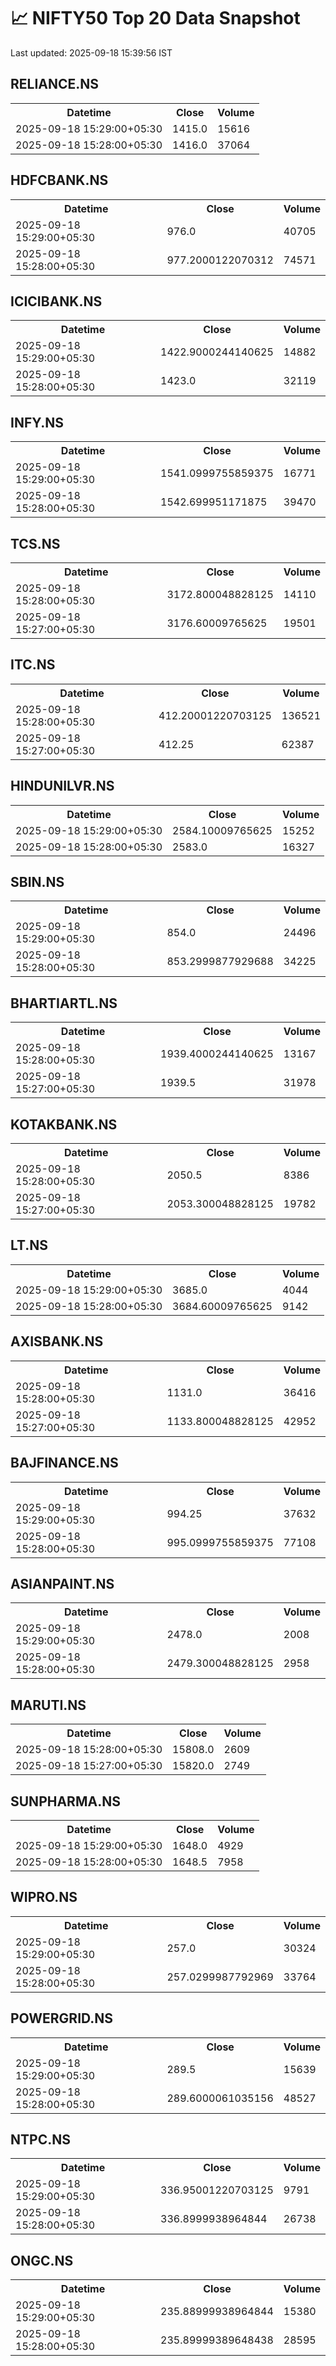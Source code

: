 # 📈 NIFTY50 Top 20 Data Snapshot

Last updated: 2025-09-18 15:39:56 IST

## RELIANCE.NS

<table>
  <tr><th>Datetime</th><th>Close</th><th>Volume</th></tr>
  <tr><td>2025-09-18 15:29:00+05:30</td><td>1415.0</td><td>15616</td></tr>
  <tr><td>2025-09-18 15:28:00+05:30</td><td>1416.0</td><td>37064</td></tr>
</table>

## HDFCBANK.NS

<table>
  <tr><th>Datetime</th><th>Close</th><th>Volume</th></tr>
  <tr><td>2025-09-18 15:29:00+05:30</td><td>976.0</td><td>40705</td></tr>
  <tr><td>2025-09-18 15:28:00+05:30</td><td>977.2000122070312</td><td>74571</td></tr>
</table>

## ICICIBANK.NS

<table>
  <tr><th>Datetime</th><th>Close</th><th>Volume</th></tr>
  <tr><td>2025-09-18 15:29:00+05:30</td><td>1422.9000244140625</td><td>14882</td></tr>
  <tr><td>2025-09-18 15:28:00+05:30</td><td>1423.0</td><td>32119</td></tr>
</table>

## INFY.NS

<table>
  <tr><th>Datetime</th><th>Close</th><th>Volume</th></tr>
  <tr><td>2025-09-18 15:29:00+05:30</td><td>1541.0999755859375</td><td>16771</td></tr>
  <tr><td>2025-09-18 15:28:00+05:30</td><td>1542.699951171875</td><td>39470</td></tr>
</table>

## TCS.NS

<table>
  <tr><th>Datetime</th><th>Close</th><th>Volume</th></tr>
  <tr><td>2025-09-18 15:28:00+05:30</td><td>3172.800048828125</td><td>14110</td></tr>
  <tr><td>2025-09-18 15:27:00+05:30</td><td>3176.60009765625</td><td>19501</td></tr>
</table>

## ITC.NS

<table>
  <tr><th>Datetime</th><th>Close</th><th>Volume</th></tr>
  <tr><td>2025-09-18 15:28:00+05:30</td><td>412.20001220703125</td><td>136521</td></tr>
  <tr><td>2025-09-18 15:27:00+05:30</td><td>412.25</td><td>62387</td></tr>
</table>

## HINDUNILVR.NS

<table>
  <tr><th>Datetime</th><th>Close</th><th>Volume</th></tr>
  <tr><td>2025-09-18 15:29:00+05:30</td><td>2584.10009765625</td><td>15252</td></tr>
  <tr><td>2025-09-18 15:28:00+05:30</td><td>2583.0</td><td>16327</td></tr>
</table>

## SBIN.NS

<table>
  <tr><th>Datetime</th><th>Close</th><th>Volume</th></tr>
  <tr><td>2025-09-18 15:29:00+05:30</td><td>854.0</td><td>24496</td></tr>
  <tr><td>2025-09-18 15:28:00+05:30</td><td>853.2999877929688</td><td>34225</td></tr>
</table>

## BHARTIARTL.NS

<table>
  <tr><th>Datetime</th><th>Close</th><th>Volume</th></tr>
  <tr><td>2025-09-18 15:28:00+05:30</td><td>1939.4000244140625</td><td>13167</td></tr>
  <tr><td>2025-09-18 15:27:00+05:30</td><td>1939.5</td><td>31978</td></tr>
</table>

## KOTAKBANK.NS

<table>
  <tr><th>Datetime</th><th>Close</th><th>Volume</th></tr>
  <tr><td>2025-09-18 15:28:00+05:30</td><td>2050.5</td><td>8386</td></tr>
  <tr><td>2025-09-18 15:27:00+05:30</td><td>2053.300048828125</td><td>19782</td></tr>
</table>

## LT.NS

<table>
  <tr><th>Datetime</th><th>Close</th><th>Volume</th></tr>
  <tr><td>2025-09-18 15:29:00+05:30</td><td>3685.0</td><td>4044</td></tr>
  <tr><td>2025-09-18 15:28:00+05:30</td><td>3684.60009765625</td><td>9142</td></tr>
</table>

## AXISBANK.NS

<table>
  <tr><th>Datetime</th><th>Close</th><th>Volume</th></tr>
  <tr><td>2025-09-18 15:28:00+05:30</td><td>1131.0</td><td>36416</td></tr>
  <tr><td>2025-09-18 15:27:00+05:30</td><td>1133.800048828125</td><td>42952</td></tr>
</table>

## BAJFINANCE.NS

<table>
  <tr><th>Datetime</th><th>Close</th><th>Volume</th></tr>
  <tr><td>2025-09-18 15:29:00+05:30</td><td>994.25</td><td>37632</td></tr>
  <tr><td>2025-09-18 15:28:00+05:30</td><td>995.0999755859375</td><td>77108</td></tr>
</table>

## ASIANPAINT.NS

<table>
  <tr><th>Datetime</th><th>Close</th><th>Volume</th></tr>
  <tr><td>2025-09-18 15:29:00+05:30</td><td>2478.0</td><td>2008</td></tr>
  <tr><td>2025-09-18 15:28:00+05:30</td><td>2479.300048828125</td><td>2958</td></tr>
</table>

## MARUTI.NS

<table>
  <tr><th>Datetime</th><th>Close</th><th>Volume</th></tr>
  <tr><td>2025-09-18 15:28:00+05:30</td><td>15808.0</td><td>2609</td></tr>
  <tr><td>2025-09-18 15:27:00+05:30</td><td>15820.0</td><td>2749</td></tr>
</table>

## SUNPHARMA.NS

<table>
  <tr><th>Datetime</th><th>Close</th><th>Volume</th></tr>
  <tr><td>2025-09-18 15:29:00+05:30</td><td>1648.0</td><td>4929</td></tr>
  <tr><td>2025-09-18 15:28:00+05:30</td><td>1648.5</td><td>7958</td></tr>
</table>

## WIPRO.NS

<table>
  <tr><th>Datetime</th><th>Close</th><th>Volume</th></tr>
  <tr><td>2025-09-18 15:29:00+05:30</td><td>257.0</td><td>30324</td></tr>
  <tr><td>2025-09-18 15:28:00+05:30</td><td>257.0299987792969</td><td>33764</td></tr>
</table>

## POWERGRID.NS

<table>
  <tr><th>Datetime</th><th>Close</th><th>Volume</th></tr>
  <tr><td>2025-09-18 15:29:00+05:30</td><td>289.5</td><td>15639</td></tr>
  <tr><td>2025-09-18 15:28:00+05:30</td><td>289.6000061035156</td><td>48527</td></tr>
</table>

## NTPC.NS

<table>
  <tr><th>Datetime</th><th>Close</th><th>Volume</th></tr>
  <tr><td>2025-09-18 15:29:00+05:30</td><td>336.95001220703125</td><td>9791</td></tr>
  <tr><td>2025-09-18 15:28:00+05:30</td><td>336.8999938964844</td><td>26738</td></tr>
</table>

## ONGC.NS

<table>
  <tr><th>Datetime</th><th>Close</th><th>Volume</th></tr>
  <tr><td>2025-09-18 15:29:00+05:30</td><td>235.88999938964844</td><td>15380</td></tr>
  <tr><td>2025-09-18 15:28:00+05:30</td><td>235.89999389648438</td><td>28595</td></tr>
</table>

